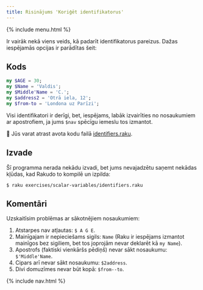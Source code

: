 ```yaml
---
title: Risinājums 'Koriģēt identifikatorus'
---
```


{% include menu.html %}

Ir vairāk nekā viens veids, kā padarīt identifikatorus pareizus. Dažas iespējamās opcijas ir parādītas šeit:

## Kods

```raku
my $AGE = 30;
my $Name = 'Valdis';
my $Middle'Name = 'C.';
my $address2 = 'Otrā iela, 12';
my $from-to = 'Londona uz Parīzi';
```

Visi identifikatori ir derīgi, bet, iespējams, labāk izvairīties no nosaukumiem ar apostrofiem, ja jums `$nav` spēcīgu iemeslu tos izmantot.

🦋 Jūs varat atrast avota kodu failā [identifiers.raku](https://github.com/ash/raku-course/blob/master/exercises/scalar-variables/identifiers.raku).

## Izvade

Šī programma nerada nekādu izvadi, bet jums nevajadzētu saņemt nekādas kļūdas, kad Rakudo to kompilē un izpilda:

```console
$ raku exercises/scalar-variables/identifiers.raku
```

## Komentāri

Uzskaitīsim problēmas ar sākotnējiem nosaukumiem:

1. Atstarpes nav atļautas: `$ A G E`.
1. Mainīgajam ir nepieciešams sigils: `Name` (Raku ir iespējams izmantot mainīgos bez sigiliem, bet tos joprojām nevar deklarēt kā `my Name`).
1. Apostrofs (faktiski vienkāršs pēdiņš) nevar sākt nosaukumu: `$'Middle'Name`.
1. Cipars arī nevar sākt nosaukumu: `$2address`.
1. Divi domuzīmes nevar būt kopā: `$from--to`.

{% include nav.html %}
